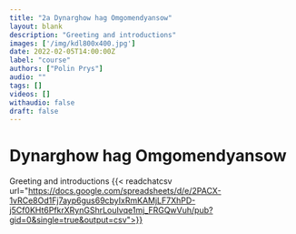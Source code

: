 ```yaml
---
title: "2a Dynarghow hag Omgomendyansow"
layout: blank
description: "Greeting and introductions"
images: ['/img/kdl800x400.jpg']
date: 2022-02-05T14:00:00Z
label: "course"
authors: ["Polin Prys"]
audio: ""
tags: []
videos: []
withaudio: false
draft: false
---
```


# Dynarghow hag Omgomendyansow
Greeting and introductions
{{< readchatcsv url="https://docs.google.com/spreadsheets/d/e/2PACX-1vRCe8Od1Fj7ayp6gus69cbyIxRmKAMjLF7XhPD-j5Cf0KHt6PfkrXRynGShrLouIvqe1mj_FRGQwVuh/pub?gid=0&single=true&output=csv">}}
